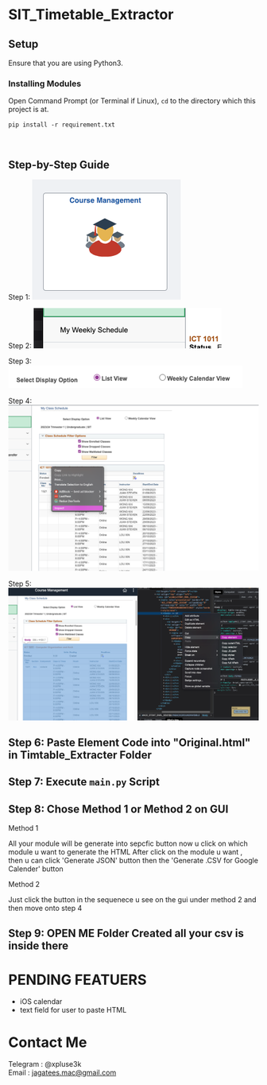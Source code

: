# SIT_Timetable_Extractor

## Setup

Ensure that you are using Python3.

### Installing Modules

Open Command Prompt (or Terminal if Linux), `cd` to the directory which this project is at.

```
pip install -r requirement.txt
```

<br>

## Step-by-Step Guide

Step 1:
![Step 1](./instruction_image/one.png)
<br>

Step 2:
![Step 2](./instruction_image/two.png)
<br>

Step 3:
![Step 3](./instruction_image/three.png)
<br>

Step 4:
![Step 4](./instruction_image/four.png)
<br>

Step 5:
![Step 5](./instruction_image/five.png)
<br>

## Step 6: Paste Element Code into "Original.html" in Timtable_Extracter Folder

## Step 7: Execute `main.py` Script

## Step 8: Chose Method 1 or Method 2 on GUI

Method 1

All your module will be generate into sepcfic button now u click on which module u want to generate the HTML
After click on the module u want , then u can click 'Generate JSON' button then the 'Generate .CSV for Google Calender' button

Method 2

Just click the button in the sequenece u see on the gui under method 2 and then move onto step 4

## Step 9: OPEN ME Folder Created all your csv is inside there

# PENDING FEATUERS

- iOS calendar
- text field for user to paste HTML

# Contact Me

Telegram : @xpluse3k
<br>
Email : jagatees.mac@gmail.com
